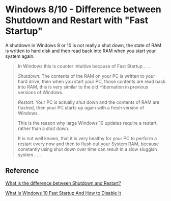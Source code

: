 # Windows 8/10 - Difference between Shutdown and Restart with "Fast Startup"

A shutdown in Windows 8 or 10 is not really a shut down, the state of RAM is written to hard disk and then read back into RAM when you start your system again.

> In Windows this is counter intuitive because of Fast Startup . . .
> 
> *Shutdown:*
> The contents of the RAM on your PC is written to your hard drive, then when you start your PC, those contents are read back into RAM, this is very similar to the old Hibernation in previous versions of Windows.
> 
> *Restart:*
> Your PC is actually shut down and the contents of RAM are flushed, then your PC starts up again with a fresh version of Windows.
> 
> This is the reason why large Windows 10 updates require a restart, rather than a shut down.
> 
> It is not well known, that it is very healthy for your PC to perform a restart every now and then to flush out your System RAM, because constantly using shut down over time can result in a slow sluggish system . . . 

## Reference

[What is the difference between Shutdown and Restart?](https://answers.microsoft.com/en-us/windows/forum/all/what-is-the-difference-between-shutdown-and/fa211af9-a13d-43da-9f8d-a5d2973a5c77)

[What Is Windows 10 Fast Startup And How to Disable It](https://www.petri.com/how-to-disable-windows-10-fast-startup-and-why-you-might-want-to)